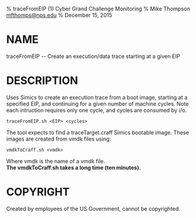 % traceFromEIP (1) Cyber Grand Challenge Monitoring
% Mike Thompson <mfthomps@nps.edu>
% December 15, 2015
# NAME

traceFromEIP  -- Create an execution/data trace starting at a given EIP


# DESCRIPTION

Uses Simics to create an execution trace from a boot image,
starting at a specified EIP, and continuing for a given number
of machine cycles.  Note each intruction requires only one cycle,
and cycles are consumed by i/o.

    traceFromEIP.sh <EIP> <cycles>

The tool expects to find a traceTarget.craff Simics bootable image.
These images are created from vmdk files using:

    vmdkToCraff.sh <vmdk>

Where vmdk is the name of a vmdk file.  
**The vmdkToCraff.sh takes a long time (ten minutes).**


# COPYRIGHT
Created by employees of the US Government, cannot be copyrighted.

